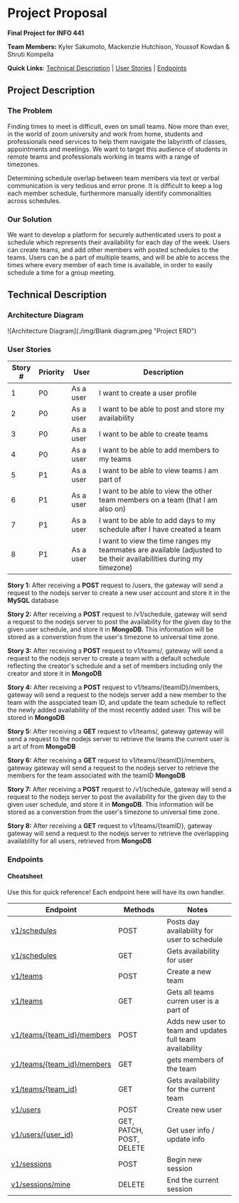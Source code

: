# Project Proposal
**Final Project for INFO 441**

**Team Members:** Kyler Sakumoto, Mackenzie Hutchison, Youssof Kowdan & Shruti Kompella

**Quick Links**: [Technical Description](#technical-description) | [User Stories](#user-stories) | [Endpoints](#endpoints)

## Project Description

### The Problem
Finding times to meet is difficult, even on small teams. Now more than ever, in the world of zoom university and work from home, students and professionals need services to help them navigate the labyrinth of classes, appointments and meetings. We want to target this audience of students in remote teams and professionals working in teams with a range of timezones.

Determining schedule overlap between team members via text or verbal communication is very tedious and error prone. It is difficult to keep a log each member schedule, furthermore manually identify commonalities across schedules. 

### Our Solution
We want to develop a platform for securely authenticated users to post a schedule which represents their availability for each day of the week. Users can create teams, and add other members with posted schedules to the teams. Users can be a part of multiple teams, and will be able to access the times where every member of each time is available, in order to easily schedule a time for a group meeting.

## Technical Description
### Architecture Diagram
![Architecture Diagram](./img/Blank diagram.jpeg "Project ERD")
### User Stories
| Story # | Priority  | User      | Description                                                                                                        |
|---------|-----------|-----------|--------------------------------------------------------------------------------------------------------------------|
| 1       | P0        | As a user | I want to create a user profile                                                                                    |
| 2       | P0        | As a user | I want to be able to post and store my availability                                                                |
| 3       | P0        | As a user | I want to be able to create teams                                                                                  |
| 4       | P0        | As a user | I want to be able to add members to my teams                                                                       |
| 5       | P1        | As a user | I want to be able to view teams I am part of                                                                       |
| 6       | P1        | As a user | I want to be able to view the other team members on a team (that I am also on)                                     |
| 7       | P1        | As a user | I want to be able to add days to my schedule after I have created a team                                           |
| 8       | P1        | As a user | I want to view the time ranges my teammates are available (adjusted to be their availabilities during my timezone) |

**Story 1:** After receiving a **POST** request to /users, the gateway will send a request to the nodejs server to create a new user account and store it in the **MySQL** database 

**Story 2:** After receiving a **POST** request to /v1/schedule, gateway will send a request to the nodejs server to post the availability for the given day to the given user schedule, and store it in **MongoDB**. This information will be stored as a converstion from the user's timezone to universal time zone.

**Story 3:** After receiving a **POST** request to v1/teams/, gateway will send a request to the nodejs server to create a team with a default schedule reflecting the creator's schedule and a set of members including only the creator and store it in **MongoDB** 

**Story 4:** After receiving a **POST** request to v1/teams/{teamID}/members, gateway will send a request to the nodejs server add a new member to the team with the asspciated team ID, and update the team schedule to reflect the newly added availability of the most recently added user. This will be stored in **MongoDB** 

**Story 5:** After receiving a **GET** request to v1/teams/, gateway gateway will send a request to the nodejs server to retrieve the teams the current user is a art of from **MongoDB**

**Story 6:** After receiving a **GET** request to v1/teams/{teamID}/members, gateway gateway will send a request to the nodejs server to retrieve the members for the team associated with the teamID **MongoDB**

**Story 7:** After receiving a **POST** request to /v1/schedule, gateway will send a request to the nodejs server to post the availability for the given day to the given user schedule, and store it in **MongoDB**. This information will be stored as a converstion from the user's timezone to universal time zone.

**Story 8:** After receiving a **GET** request to v1/teams/{teamID}, gateway gateway will send a request to the nodejs server to retrieve the overlapping availablilty for all users, retrieved from **MongoDB**

### Endpoints

#### Cheatsheet

Use this for quick reference! Each endpoint here will have its own handler.

| Endpoint | Methods | Notes |
| -------- | ------- | ----------- |
| [v1/schedules](#v1/schedules) | POST | Posts day availability for user to schedule |
| [v1/schedules](#v1/schedules) | GET | Gets availability for user |
| [v1/teams](#v1/teams) | POST | Create a new team |
| [v1/teams](#v1/teams) | GET | Gets all teams curren user is a part of |
| [v1/teams/{team_id}/members](#v1/teams{team_id}/members) | POST | Adds new user to team and updates full team availability |
| [v1/teams/{team_id}/members](#v1/teams{team_id}/members) | GET | gets members of the team |
| [v1/teams/{team_id}](#v1/teams{team_id}) | GET | Gets availability for the current team |
| [v1/users](#v1/users) | POST | Create new user |
| [v1/users/{user_id}](#v1/users/{user_id}) | GET, PATCH, POST, DELETE | Get user info / update info|
| [v1/sessions](#v1/sessions) | POST | Begin new session |
| [v1/sessions/mine](#v1/sessions/mine) | DELETE | End the current session

